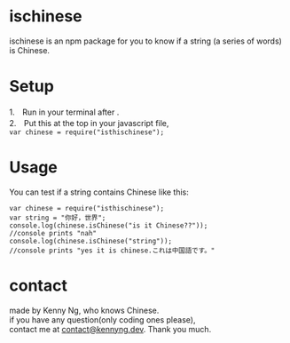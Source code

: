 # ischinese
ischinese is an npm package for you to know if a string (a series of words) is Chinese.

# Setup
1.　Run <npm i isthischinese> in your terminal after <npm init>.<br/>
2.　Put this at the top in your javascript file,  <br/>
```var chinese = require("isthischinese");```


# Usage 
You can test if a string contains Chinese like this:

```
var chinese = require("isthischinese");
var string = "你好，世界";
console.log(chinese.isChinese("is it Chinese??"));
//console prints "nah"
console.log(chinese.isChinese("string"));
//console prints "yes it is chinese.これは中国語です。"
```
# contact
made by Kenny Ng, who knows Chinese. <br/>
if you have any question(only coding ones please), </br> contact me at <a>contact@kennyng.dev.</a> Thank you much.